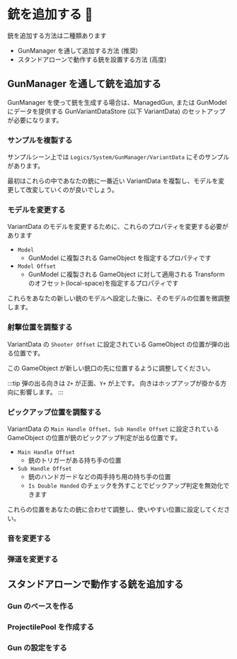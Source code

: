 # 銃を追加する 🚧

銃を追加する方法は二種類あります

- GunManager を通して追加する方法 (推奨)
- スタンドアローンで動作する銃を設置する方法 (高度)

## GunManager を通して銃を追加する

GunManager を使って銃を生成する場合は、ManagedGun, または GunModel にデータを提供する GunVariantDataStore (以下
VariantData) のセットアップが必要になります。

### サンプルを複製する

サンプルシーン上では `Logics/System/GunManager/VariantData` にそのサンプルがあります。

最初はこれらの中であなたの銃に一番近い VariantData を複製し、モデルを変更して改変していくのが良いでしょう。

### モデルを変更する

VariantData のモデルを変更するために、これらのプロパティを変更する必要があります

- `Model`
    - GunModel に複製される GameObject を指定するプロパティです
- `Model Offset`
    - GunModel に複製される GameObject に対して適用される Transform のオフセット(local-space)を指定するプロパティです

これらをあなたの新しい銃のモデルへ設定した後に、そのモデルの位置を微調整します。

### 射撃位置を調整する

VariantData の `Shooter Offset` に設定されている GameObject の位置が弾の出る位置です。

この GameObject が新しい銃口の先に位置するように調整してください。

:::tip
弾の出る向きは `Z+` が正面、`Y+` が上です。
向きはホップアップが掛かる方向に影響します。
:::

### ピックアップ位置を調整する

VariantData の `Main Handle Offset`、`Sub Handle Offset` に設定されている GameObject の位置が銃のピックアップ判定が出る位置です。

- `Main Handle Offset` 
  - 銃のトリガーがある持ち手の位置
- `Sub Handle Offset` 
  - 銃のハンドガードなどの両手持ち用の持ち手の位置
  - `Is Double Handed` のチェックを外すことでピックアップ判定を無効化できます

これらの位置をあなたの銃に合わせて調整し、使いやすい位置に設定してください。

### 音を変更する

### 弾道を変更する

## スタンドアローンで動作する銃を追加する

### Gun のベースを作る

### ProjectilePool を作成する

### Gun の設定をする